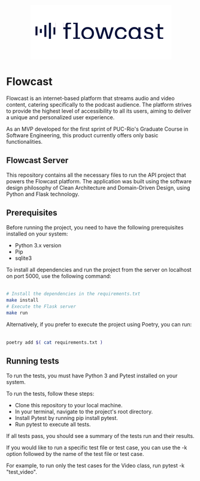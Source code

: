 <p align="center">
  <img src="./docs/flowcast.png" alt="Flowcast Logo">
</p>

# Flowcast

Flowcast is an internet-based platform that streams audio and video content, catering specifically to the podcast audience. The platform strives to provide the highest level of accessibility to all its users, aiming to deliver a unique and personalized user experience.

As an MVP developed for the first sprint of PUC-Rio's Graduate Course in Software Engineering, this product currently offers only basic functionalities.

## Flowcast Server

This repository contains all the necessary files to run the API project that powers the Flowcast platform. The application was built using the software design philosophy of Clean Architecture and Domain-Driven Design, using Python and Flask technology.

## Prerequisites

Before running the project, you need to have the following prerequisites installed on your system:

- Python 3.x version
- Pip
- sqlite3

To install all dependencies and run the project from the server on localhost on port 5000, use the following command:

```bash

# Install the dependencies in the requirements.txt
make install
# Execute the Flask server
make run
```

Alternatively, if you prefer to execute the project using Poetry, you can run:

```bash

poetry add $( cat requirements.txt )
```

## Running tests

To run the tests, you must have Python 3 and Pytest installed on your system.

To run the tests, follow these steps:

- Clone this repository to your local machine.
- In your terminal, navigate to the project's root directory.
- Install Pytest by running pip install pytest.
- Run pytest to execute all tests.

If all tests pass, you should see a summary of the tests run and their results.

If you would like to run a specific test file or test case, you can use the -k option followed by the name of the test file or test case.

For example, to run only the test cases for the Video class, run pytest -k "test_video".

